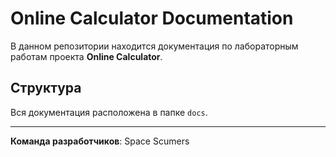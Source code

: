 # Online Calculator Documentation

В данном репозитории находится документация по лабораторным работам проекта **Online Calculator**.  

## Структура

Вся документация расположена в папке `docs`.

---

**Команда разработчиков**: Space Scumers
